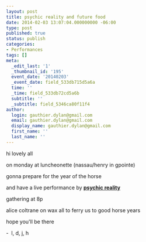 ```yaml
---
layout: post
title: psychic reality and future food
date: 2014-02-03 13:07:04.000000000 -06:00
type: post
published: true
status: publish
categories:
- Performances
tags: []
meta:
  _edit_last: '1'
  _thumbnail_id: '195'
  event_date: '20140203'
  _event_date: field_533db715d5a6a
  time: ''
  _time: field_533db72cd5a6b
  subtitle: ''
  _subtitle: field_5346ca80f11f4
author:
  login: gauthier.dylan@gmail.com
  email: gauthier.dylan@gmail.com
  display_name: gauthier.dylan@gmail.com
  first_name: ''
  last_name: ''
---
```

<p>hi lovely all</p>
<p>on monday at luncheonette (nassau/henry in gpointe)</p>
<p>gonna prepare for the year of the horse</p>
<p>and have a live performance by <a href="http://kdvsrecordings.bandcamp.com/album/vol-5-waxy-tombs-psychic-reality"><strong>psychic reality</strong></a></p>
<p>gathering at 8p</p>
<p>alice coltrane on wax all to ferry us to good horse years</p>
<p>hope you'll be there</p>
<p>-  l, d, j, h</p>

